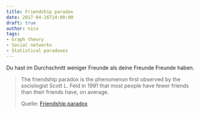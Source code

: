 ```yaml
---
title: Friendship paradox
date: 2017-04-26T14:00:00
draft: true
author: nico
tags: 
- Graph theory
- Social networks
- Statistical paradoxes
---
```


Du hast im Durchschnitt weniger Freunde als deine Freunde Freunde haben.

> The friendship paradox is the phenomenon first observed by the sociologist
> Scott L. Feld in 1991 that most people have fewer friends than their friends
> have, on average.
>
> Quelle: [Friendship paradox](https://en.wikipedia.org/wiki/Friendship_paradox)
